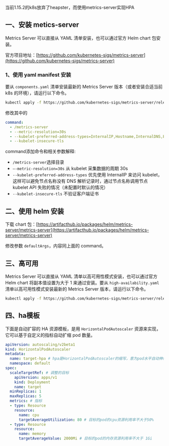 当前1.15.2的k8s放弃了heapster，而使用metrics-server实现HPA

## 一、安装 metics-server

Metrics Server 可以直接从 YAML 清单安装，也可以通过官方 Helm chart 包安装。

官方项目地址：[https://github.com/kubernetes-sigs/metrics-server](https://github.com/kubernetes-sigs/metrics-server)

### 1、使用 yaml manifest 安装

要从 `components.yaml` 清单安装最新的 Metrics Server 版本（或者安装合适当前 k8s 的环境），请运行以下命令。 

```bash
kubectl apply -f https://github.com/kubernetes-sigs/metrics-server/releases/latest/download/components.yaml
```

修改其中的

```yaml
command:
  - /metrics-server
  - --metric-resolution=30s
  - --kubelet-preferred-address-types=InternalIP,Hostname,InternalDNS,ExternalDNS,ExternalIP
  - --kubelet-insecure-tls
```


command添加命令和相关参数解释:

* `/metrics-server`选择目录
* `–-metric-resolution=30s` 从 kubelet 采集数据的周期 30s
* `--kubelet-preferred-address-types` 优先使用 InternalIP 来访问 kubelet，这样可以避免节点名称没有 DNS 解析记录时，通过节点名称调用节点 kubelet API 失败的情况（未配置时默认的情况）
* `--kubelet-insecure-tls` 不验证客户端证书



## 二、使用 helm 安装

下载 chart 包：[https://artifacthub.io/packages/helm/metrics-server/metrics-server](https://artifacthub.io/packages/helm/metrics-server/metrics-server)

修改参数 ` defaultArgs `，内容同上面的 command。

## 三、高可用

Metrics Server 可以直接从 YAML 清单以高可用性模式安装，也可以通过官方 Helm  chart 将副本值设置为大于 1 来通过安装。要从 `high-availability.yaml` 清单以高可用性模式安装最新的 Metrics Server 版本，请运行以下命令。 

```bash
kubectl apply -f https://github.com/kubernetes-sigs/metrics-server/releases/latest/download/high-availability.yaml
```



## 四、ha模板

下面是自动扩容的 HA 资源模板，是用 `HorizontalPodAutoscaler` 资源来实现，它可以基于自定义的指标自动扩缩 pod 数量。

```yaml
apiVersion: autoscaling/v2beta1
kind: HorizontalPodAutoscaler
metadata:
  name: target-hpa # hpa是HorizontalPodAutoscaler的缩写，意为pod水平自动伸缩
  namespace: default
spec:
  scaleTargetRef: # 调整的目标
    apiVersion: apps/v1
    kind: Deployment
    name: target
  minReplicas: 1
  maxReplicas: 5
  metrics: # 指标
  - type: Resource
    resource:
      name: cpu
      targetAverageUtilization: 80 # 目标的pod的cpu资源利用率不大于50%
  - type: Resource
    resource:
      name: memory
      targetAverageValue: 2000Mi # 目标的pod的内存资源利用率不大于 1Gi
```

